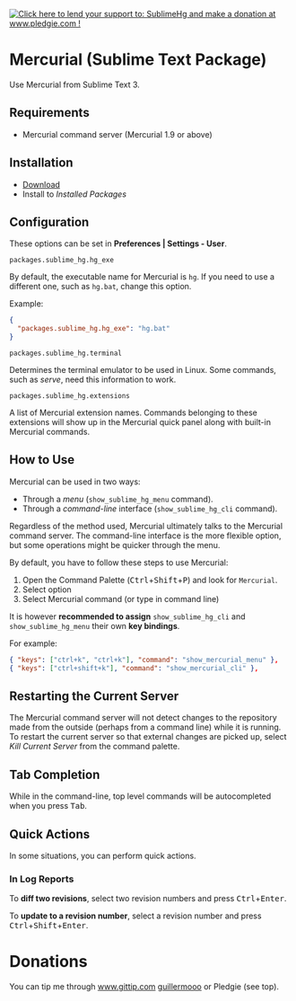 <a href='http://www.pledgie.com/campaigns/19374'><img alt='Click here to lend your support to: SublimeHg and make a donation at www.pledgie.com !' src='http://www.pledgie.com/campaigns/19374.png?skin_name=chrome' border='0' /></a>

# Mercurial (Sublime Text Package)

Use Mercurial from Sublime Text 3.


## Requirements

* Mercurial command server (Mercurial 1.9 or above)


## Installation

- [Download](https://bitbucket.org/guillermooo/mercurial/downloads/Mercurial.sublime-package)
- Install to *Installed Packages*


## Configuration

These options can be set in **Preferences | Settings - User**.

`packages.sublime_hg.hg_exe`

By default, the executable name for Mercurial is `hg`. If you need to
use a different one, such as `hg.bat`, change this option.

Example:

```json
{
  "packages.sublime_hg.hg_exe": "hg.bat"
}
```

`packages.sublime_hg.terminal`

Determines the terminal emulator to be used in Linux. Some commands, such
as *serve*, need this information to work.

`packages.sublime_hg.extensions`

A list of Mercurial extension names. Commands belonging to these extensions
will show up in the Mercurial quick panel along with built-in Mercurial
commands.


## How to Use

Mercurial can be used in two ways:

- Through a *menu* (`show_sublime_hg_menu` command).
- Through a *command-line* interface (`show_sublime_hg_cli` command).

Regardless of the method used, Mercurial ultimately talks to the Mercurial
command server. The command-line interface is the more flexible option, but
some operations might be quicker through the menu.

By default, you have to follow these steps to use Mercurial:

1. Open the Command Palette (<kbd>Ctrl</kbd>+<kbd>Shift</kbd>+<kbd>P</kbd>) and look for `Mercurial`.
2. Select option
3. Select Mercurial command (or type in command line)

It is however **recommended to assign** `show_sublime_hg_cli` and
`show_sublime_hg_menu` their own **key bindings**.

For example:

```json
{ "keys": ["ctrl+k", "ctrl+k"], "command": "show_mercurial_menu" },
{ "keys": ["ctrl+shift+k"], "command": "show_mercurial_cli" },
```

## Restarting the Current Server

The Mercurial command server will not detect changes to the repository made
from the outside (perhaps from a command line) while it is running. To restart
the current server so that external changes are picked up, select
*Kill Current Server* from the command palette.


## Tab Completion

While in the command-line, top level commands will be autocompleted when you
press <kbd>Tab</kbd>.


## Quick Actions

In some situations, you can perform quick actions.

### In Log Reports

To **diff two revisions**, select two revision numbers and press
<kbd>Ctrl</kbd>+<kbd>Enter</kbd>.

To **update to a revision number**, select a revision number and
press <kbd>Ctrl</kbd>+<kbd>Shift</kbd>+<kbd>Enter</kbd>.


Donations
=========

You can tip me through www.gittip.com [guillermooo](http://www.gittip.com/guillermooo/) or Pledgie (see top).
	